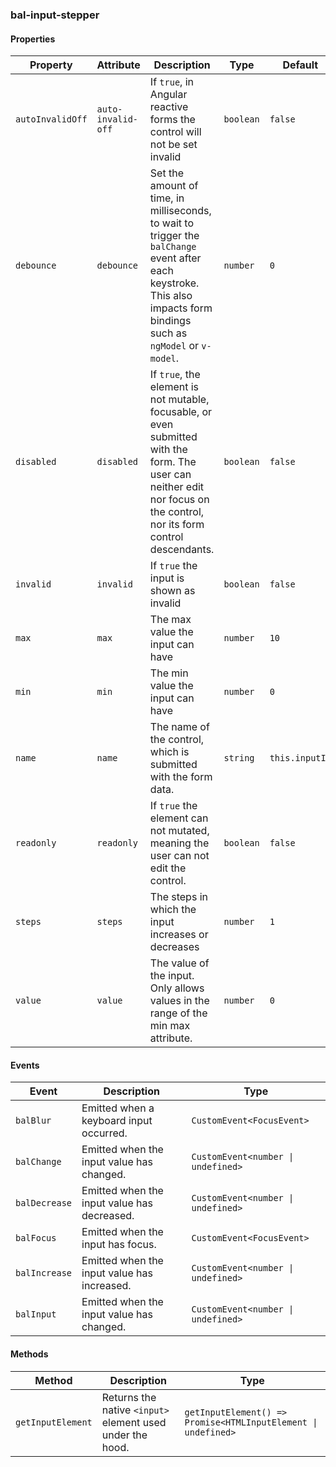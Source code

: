 ### bal-input-stepper
 
#### Properties

| Property         | Attribute          | Description                                                                                                                                                              | Type      | Default        |
| ---------------- | ------------------ | ------------------------------------------------------------------------------------------------------------------------------------------------------------------------ | --------- | -------------- |
| `autoInvalidOff` | `auto-invalid-off` | If `true`, in Angular reactive forms the control will not be set invalid                                                                                                 | `boolean` | `false`        |
| `debounce`       | `debounce`         | Set the amount of time, in milliseconds, to wait to trigger the `balChange` event after each keystroke. This also impacts form bindings such as `ngModel` or `v-model`.  | `number`  | `0`            |
| `disabled`       | `disabled`         | If `true`, the element is not mutable, focusable, or even submitted with the form. The user can neither edit nor focus on the control, nor its form control descendants. | `boolean` | `false`        |
| `invalid`        | `invalid`          | If `true` the input is shown as invalid                                                                                                                                  | `boolean` | `false`        |
| `max`            | `max`              | The max value the input can have                                                                                                                                         | `number`  | `10`           |
| `min`            | `min`              | The min value the input can have                                                                                                                                         | `number`  | `0`            |
| `name`           | `name`             | The name of the control, which is submitted with the form data.                                                                                                          | `string`  | `this.inputId` |
| `readonly`       | `readonly`         | If `true` the element can not mutated, meaning the user can not edit the control.                                                                                        | `boolean` | `false`        |
| `steps`          | `steps`            | The steps in which the input increases or decreases                                                                                                                      | `number`  | `1`            |
| `value`          | `value`            | The value of the input. Only allows values in the range of the min max attribute.                                                                                        | `number`  | `0`            |


#### Events

| Event         | Description                                 | Type                               |
| ------------- | ------------------------------------------- | ---------------------------------- |
| `balBlur`     | Emitted when a keyboard input occurred.     | `CustomEvent<FocusEvent>`          |
| `balChange`   | Emitted when the input value has changed.   | `CustomEvent<number \| undefined>` |
| `balDecrease` | Emitted when the input value has decreased. | `CustomEvent<number \| undefined>` |
| `balFocus`    | Emitted when the input has focus.           | `CustomEvent<FocusEvent>`          |
| `balIncrease` | Emitted when the input value has increased. | `CustomEvent<number \| undefined>` |
| `balInput`    | Emitted when the input value has changed.   | `CustomEvent<number \| undefined>` |


#### Methods

| Method            | Description                                               | Type                                                          |
| ----------------- | --------------------------------------------------------- | ------------------------------------------------------------- |
| `getInputElement` | Returns the native `<input>` element used under the hood. | `getInputElement() => Promise<HTMLInputElement \| undefined>` |
 